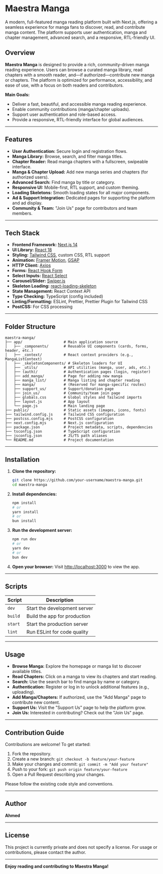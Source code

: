 # Maestra Manga

A modern, full-featured manga reading platform built with Next.js, offering a seamless experience for manga fans to discover, read, and contribute manga content. The platform supports user authentication, manga and chapter management, advanced search, and a responsive, RTL-friendly UI.

## Overview

**Maestra Manga** is designed to provide a rich, community-driven manga reading experience. Users can browse a curated manga library, read chapters with a smooth reader, and—if authorized—contribute new manga or chapters. The platform is optimized for performance, accessibility, and ease of use, with a focus on both readers and contributors.

**Main Goals:**

- Deliver a fast, beautiful, and accessible manga reading experience.
- Enable community contributions (manga/chapter uploads).
- Support user authentication and role-based access.
- Provide a responsive, RTL-friendly interface for global audiences.

---

## Features

- **User Authentication:** Secure login and registration flows.
- **Manga Library:** Browse, search, and filter manga titles.
- **Chapter Reader:** Read manga chapters with a fullscreen, swipeable interface.
- **Manga & Chapter Upload:** Add new manga series and chapters (for authorized users).
- **Advanced Search:** Find manga by title or category.
- **Responsive UI:** Mobile-first, RTL support, and custom theming.
- **Loading Skeletons:** Smooth loading states for all major components.
- **Ad & Support Integration:** Dedicated pages for supporting the platform and ad display.
- **Community & Team:** "Join Us" page for contributors and team members.

---

## Tech Stack

- **Frontend Framework:** [Next.js 14](https://nextjs.org/)
- **UI Library:** [React 18](https://react.dev/)
- **Styling:** [Tailwind CSS](https://tailwindcss.com/), custom CSS, RTL support
- **Animation:** [Framer Motion](https://www.framer.com/motion/), [GSAP](https://greensock.com/gsap/)
- **HTTP Client:** [Axios](https://axios-http.com/)
- **Forms:** [React Hook Form](https://react-hook-form.com/)
- **Select Inputs:** [React Select](https://react-select.com/)
- **Carousel/Slider:** [Swiper.js](https://swiperjs.com/)
- **Skeleton Loading:** [react-loading-skeleton](https://github.com/dvtng/react-loading-skeleton)
- **State Management:** React Context API
- **Type Checking:** TypeScript (config included)
- **Linting/Formatting:** ESLint, Prettier, Prettier Plugin for Tailwind CSS
- **PostCSS:** For CSS processing

---

## Folder Structure

```
maestra-manga/
├── app/                   # Main application source
│   ├── _components/       # Reusable UI components (cards, forms, header, etc.)
│   ├── _context/          # React context providers (e.g., MangaListContext)
│   ├── _skeletonComponents/ # Skeleton loaders for UI
│   ├── _utils/            # API utilities (manga, user, ads, etc.)
│   ├── (auth)/            # Authentication pages (login, register)
│   ├── add_manga/         # Page for adding new manga
│   ├── manga_list/        # Manga listing and chapter reading
│   ├── manga/             # (Reserved for manga-specific routes)
│   ├── support_us/        # Support/donation page
│   ├── join_us/           # Community/team join page
│   ├── globals.css        # Global styles and Tailwind imports
│   ├── layout.js          # App layout
│   └── page.js            # Main landing page
├── public/                # Static assets (images, icons, fonts)
├── tailwind.config.js     # Tailwind CSS configuration
├── postcss.config.mjs     # PostCSS configuration
├── next.config.mjs        # Next.js configuration
├── package.json           # Project metadata, scripts, dependencies
├── tsconfig.json          # TypeScript configuration
├── jsconfig.json          # JS/TS path aliases
└── README.md              # Project documentation
```

---

## Installation

1. **Clone the repository:**

   ```bash
   git clone https://github.com/your-username/maestra-manga.git
   cd maestra-manga
   ```

2. **Install dependencies:**

   ```bash
   npm install
   # or
   yarn install
   # or
   bun install
   ```

3. **Run the development server:**

   ```bash
   npm run dev
   # or
   yarn dev
   # or
   bun dev
   ```

4. **Open your browser:**
   Visit [http://localhost:3000](http://localhost:3000) to view the app.

---

## Scripts

| Script  | Description                  |
| ------- | ---------------------------- |
| `dev`   | Start the development server |
| `build` | Build the app for production |
| `start` | Start the production server  |
| `lint`  | Run ESLint for code quality  |

---

## Usage

- **Browse Manga:** Explore the homepage or manga list to discover available titles.
- **Read Chapters:** Click on a manga to view its chapters and start reading.
- **Search:** Use the search bar to find manga by name or category.
- **Authentication:** Register or log in to unlock additional features (e.g., uploading).
- **Add Manga/Chapters:** If authorized, use the "Add Manga" page to contribute new content.
- **Support Us:** Visit the "Support Us" page to help the platform grow.
- **Join Us:** Interested in contributing? Check out the "Join Us" page.

---

## Contribution Guide

Contributions are welcome! To get started:

1. Fork the repository.
2. Create a new branch: `git checkout -b feature/your-feature`
3. Make your changes and commit: `git commit -m "Add your feature"`
4. Push to your fork: `git push origin feature/your-feature`
5. Open a Pull Request describing your changes.

Please follow the existing code style and conventions.

---

## Author

**Ahmed**

---

## License

This project is currently private and does not specify a license. For usage or contributions, please contact the author.

---

**Enjoy reading and contributing to Maestra Manga!**
